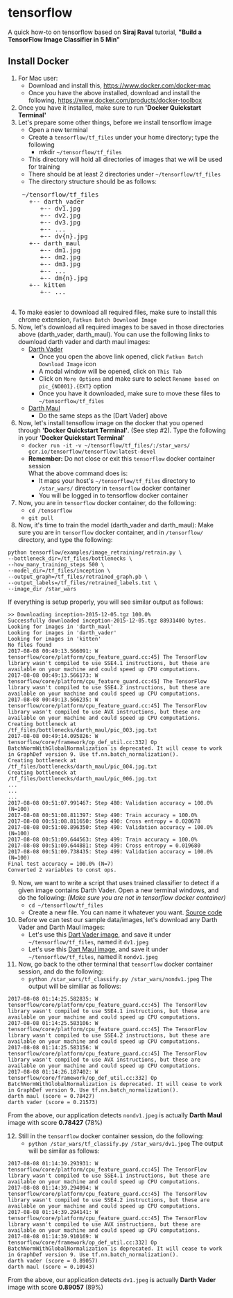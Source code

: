 # tensorflow

A quick how-to on tensorflow based on **Siraj Raval** tutorial, **"Build a TensorFlow Image Classifier in 5 Min"**

## Install Docker
1. For Mac user:
    * Download and install this, https://www.docker.com/docker-mac
    * Once you have the above installed, download and install the following, https://www.docker.com/products/docker-toolbox
2. Once you have it installed, make sure to run **'Docker Quickstart Terminal'**
3. Let's prepare some other things, before we install tensorflow image
    * Open a new terminal
    * Create a `tensorflow/tf_files` under your home directory; type the following
        * mkdir `~/tensorflow/tf_files`
    * This directory will hold all directories of images that we will be used for training
    * There should be at least 2 directories under `~/tensorflow/tf_files`
    * The directory structure should be as follows:
    <pre>
    ~/tensorflow/tf_files
      +-- darth_vader
         +-- dv1.jpg
         +-- dv2.jpg
         +-- dv3.jpg
         +-- ...
         +-- dv{n}.jpg
      +-- darth_maul
         +-- dm1.jpg
         +-- dm2.jpg
         +-- dm3.jpg
         +-- ...
         +-- dm{n}.jpg
      +-- kitten
         +-- ...
     </pre>
4. To make easier to download all required files, make sure to install this chrome extension, `Fatkun Batch Download Image`
5. Now, let's download all required images to be saved in those directories above (darth_vader, darth_maul). You can use the following links to download darth vader and darth maul images:
    * [Darth Vader](https://www.google.com/search?q=darth+vader&source=lnms&tbm=isch&sa=X&ved=0ahUKEwi9g8GVqcbVAhUK8GMKHUc9DlwQ_AUICigB&biw=1276&bih=703)
        * Once you open the above link opened, click `Fatkun Batch Download Image` icon
        * A modal window will be opened, click on `This Tab`
        * Click on `More Options` and make sure to select `Rename based on pic_{NO001}.{EXT}` option
        * Once you have it downloaded, make sure to move these files to `~/tensorflow/tf_files`
    * [Darth Maul](https://www.google.com/search?biw=1276&bih=703&tbm=isch&sa=1&q=darth+maul&oq=darth+maul&gs_l=psy-ab.3..0l4.159357.159830.0.160359.4.4.0.0.0.0.166.351.2j1.3.0....0...1.1.64.psy-ab..1.3.351.816QVobFZ9w)
        * Do the same steps as the [Dart Vader] above
6. Now, let's install tensoflow image on the docker that you opened through **'Docker Quickstart Terminal'**. (See step #2). Type the following in your **'Docker Quickstart Terminal'**
    * `docker run -it -v ~/tensorflow/tf_files/:/star_wars/ gcr.io/tensorflow/tensorflow:latest-devel`
    * **Remember:** Do not close or exit this `tensorflow` docker container session<br/>
What the above command does is:
        * It maps your host's `~/tensorflow/tf_files` directory to `/star_wars/` directory in `tensorflow` docker container
        * You will be logged in to tensorflow docker container
7. Now, you are in `tensorflow` docker container, do the following:
    * `cd /tensorflow`
    * `git pull`
8. Now, it's time to train the model (darth_vader and darth_maul):
Make sure you are in `tensorflow` docker container, and in `/tensorflow/` directory, and type the following:
```
python tensorflow/examples/image_retraining/retrain.py \
--bottleneck_dir=/tf_files/bottlenecks \
--how_many_training_steps 500 \
--model_dir=/tf_files/inception \
--output_graph=/tf_files/retrained_graph.pb \
--output_labels=/tf_files/retrained_labels.txt \
--image_dir /star_wars
```
If everything is setup properly, you will see similar output as follows:
```
>> Downloading inception-2015-12-05.tgz 100.0%
Successfully downloaded inception-2015-12-05.tgz 88931400 bytes.
Looking for images in 'darth_maul'
Looking for images in 'darth_vader'
Looking for images in 'kitten'
No files found
2017-08-08 00:49:13.566091: W tensorflow/core/platform/cpu_feature_guard.cc:45] The TensorFlow library wasn't compiled to use SSE4.1 instructions, but these are available on your machine and could speed up CPU computations.
2017-08-08 00:49:13.566173: W tensorflow/core/platform/cpu_feature_guard.cc:45] The TensorFlow library wasn't compiled to use SSE4.2 instructions, but these are available on your machine and could speed up CPU computations.
2017-08-08 00:49:13.566235: W tensorflow/core/platform/cpu_feature_guard.cc:45] The TensorFlow library wasn't compiled to use AVX instructions, but these are available on your machine and could speed up CPU computations.
Creating bottleneck at /tf_files/bottlenecks/darth_maul/pic_003.jpg.txt
2017-08-08 00:49:14.095826: W tensorflow/core/framework/op_def_util.cc:332] Op BatchNormWithGlobalNormalization is deprecated. It will cease to work in GraphDef version 9. Use tf.nn.batch_normalization().
Creating bottleneck at /tf_files/bottlenecks/darth_maul/pic_004.jpg.txt
Creating bottleneck at /tf_files/bottlenecks/darth_maul/pic_006.jpg.txt
...
...
...
2017-08-08 00:51:07.991467: Step 480: Validation accuracy = 100.0% (N=100)
2017-08-08 00:51:08.811397: Step 490: Train accuracy = 100.0%
2017-08-08 00:51:08.811650: Step 490: Cross entropy = 0.020678
2017-08-08 00:51:08.896350: Step 490: Validation accuracy = 100.0% (N=100)
2017-08-08 00:51:09.644563: Step 499: Train accuracy = 100.0%
2017-08-08 00:51:09.644881: Step 499: Cross entropy = 0.019680
2017-08-08 00:51:09.738435: Step 499: Validation accuracy = 100.0% (N=100)
Final test accuracy = 100.0% (N=7)
Converted 2 variables to const ops.
```
9. Now, we want to write a script that uses trained classifier to detect if a given image contains Darth Vader. Open a new terminal windows, and do the following: *(Make sure you are not in tensorflow docker container)*
    * `cd ~/tensorflow/tf_files`
    * Create a new file. You can name it whatever you want. [Source code](./tf_classify.py)
10. Before we can test our sample data/images, let's download any Darth Vader and Darth Maul images:
    * Let's use this [Dart Vader image](https://www.google.com/imgres?imgurl=http%3A%2F%2Fwww.buildabear.com%2FProductImages%2FBABW_US%2FXL%2F22048x.jpg&imgrefurl=http%3A%2F%2Fwww.buildabear.com%2Fshopping%2Fstore%2FDarth-Vader-Costume%2FproductId%3Dprod11330002&docid=hdbesD4NwWilAM&tbnid=ei5gfLdwvu4SzM%3A&vet=10ahUKEwiUx4Oku8bVAhWFsVQKHShUBcI4yAEQMwgSKBAwEA..i&w=600&h=600&bih=703&biw=1276&q=darth%20vader&ved=0ahUKEwiUx4Oku8bVAhWFsVQKHShUBcI4yAEQMwgSKBAwEA&iact=mrc&uact=8), and save it under `~/tensorflow/tf_files`, named it `dv1.jpeg`
    * Let's use this [Dart Maul image](https://www.google.com/imgres?imgurl=http%3A%2F%2Fcdn.epicstream.com%2Fassets%2Fuploads%2Fvideoscover%2F760x400%2FScreen_Shot_2016-03-06_at_3.44_.02_PM_.png&imgrefurl=http%3A%2F%2Fepicstream.com%2Fvideos%2FDarth-Maul-Apprentice-is-One-of-The-Best-Star-Wars-Fan-Films-Ever-Made&docid=GYumqrXocKR7bM&tbnid=ug9_NysdvGNTRM%3A&vet=10ahUKEwiA283Xu8bVAhVnjFQKHRTGAMs4ZBAzCCUoIzAj..i&w=640&h=384&bih=703&biw=1276&q=darth%20maul&ved=0ahUKEwiA283Xu8bVAhVnjFQKHRTGAMs4ZBAzCCUoIzAj&iact=mrc&uact=8), and save it under `~/tensorflow/tf_files`, named it `nondv1.jpeg`
11. Now, go back to the other terminal that `tensorflow` docker container session, and do the following:
    * `python /star_wars/tf_classify.py /star_wars/nondv1.jpeg`
 The output will be similiar as follows:
 ```
 2017-08-08 01:14:25.582835: W tensorflow/core/platform/cpu_feature_guard.cc:45] The TensorFlow library wasn't compiled to use SSE4.1 instructions, but these are available on your machine and could speed up CPU computations.
2017-08-08 01:14:25.583106: W tensorflow/core/platform/cpu_feature_guard.cc:45] The TensorFlow library wasn't compiled to use SSE4.2 instructions, but these are available on your machine and could speed up CPU computations.
2017-08-08 01:14:25.583156: W tensorflow/core/platform/cpu_feature_guard.cc:45] The TensorFlow library wasn't compiled to use AVX instructions, but these are available on your machine and could speed up CPU computations.
2017-08-08 01:14:26.187402: W tensorflow/core/framework/op_def_util.cc:332] Op BatchNormWithGlobalNormalization is deprecated. It will cease to work in GraphDef version 9. Use tf.nn.batch_normalization().
darth maul (score = 0.78427)
darth vader (score = 0.21573)
 ```
From the above, our application detects `nondv1.jpeg` is actually **Darth Maul** image with score **0.78427** (78%)

12. Still in the `tensorflow` docker container session, do the following:
    * `python /star_wars/tf_classify.py /star_wars/dv1.jpeg`
The output will be similar as follows:
```
2017-08-08 01:14:39.293931: W tensorflow/core/platform/cpu_feature_guard.cc:45] The TensorFlow library wasn't compiled to use SSE4.1 instructions, but these are available on your machine and could speed up CPU computations.
2017-08-08 01:14:39.294094: W tensorflow/core/platform/cpu_feature_guard.cc:45] The TensorFlow library wasn't compiled to use SSE4.2 instructions, but these are available on your machine and could speed up CPU computations.
2017-08-08 01:14:39.294141: W tensorflow/core/platform/cpu_feature_guard.cc:45] The TensorFlow library wasn't compiled to use AVX instructions, but these are available on your machine and could speed up CPU computations.
2017-08-08 01:14:39.910169: W tensorflow/core/framework/op_def_util.cc:332] Op BatchNormWithGlobalNormalization is deprecated. It will cease to work in GraphDef version 9. Use tf.nn.batch_normalization().
darth vader (score = 0.89057)
darth maul (score = 0.10943)
```
From the above, our application detects `dv1.jpeg` is actually **Darth Vader** image with score **0.89057** (89%)
